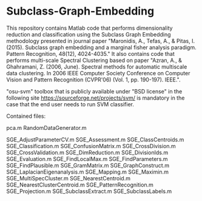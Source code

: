 # Subclass-Graph-Embedding
This repository contains Matlab code that performs dimensionality reduction and classification using the Subclass Graph Embedding methodology presented in journal paper "Maronidis, A., Tefas, A., &amp; Pitas, I. (2015). Subclass graph embedding and a marginal fisher analysis paradigm. Pattern Recognition, 48(12), 4024-4035." It also contains code that performs multi-scale Spectral Clustering based on paper "Azran, A., & Ghahramani, Z. (2006, June). Spectral methods for automatic multiscale data clustering. In 2006 IEEE Computer Society Conference on Computer Vision and Pattern Recognition (CVPR'06) (Vol. 1, pp. 190-197). IEEE.".

"osu-svm" toolbox that is publicly available under "BSD license" in the following site https://sourceforge.net/projects/svm/ is mandatory in the case that the end user needs to run SVM classifier.

Contained files:

pca.m
RandomDataGenerator.m

SGE_AdjustParameterCV.m
SGE_Assessment.m
SGE_ClassCentroids.m
SGE_Classification.m
SGE_ConfusionMatrix.m
SGE_CrossDivision.m
SGE_CrossValidation.m
SGE_DimReduction.m
SGE_DivisionIds.m
SGE_Evaluation.m
SGE_FindLocalMax.m
SGE_FindParameters.m
SGE_FindPlausible.m
SGE_GramMatrix.m
SGE_GraphConstruct.m
SGE_LaplacianEigenanalysis.m
SGE_Mapping.m
SGE_Maximin.m
SGE_MultiSpecCluster.m
SGE_NearestCentroid.m
SGE_NearestClusterCentroid.m
SGE_PatternRecognition.m
SGE_Projection.m
SGE_SubclassExtract.m
SGE_SubclassLabels.m
